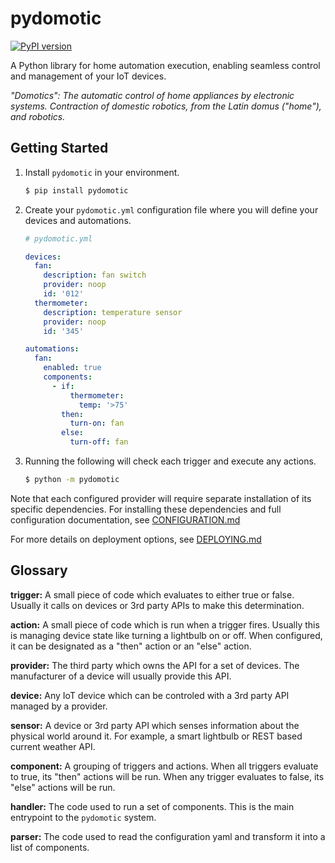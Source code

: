 # pydomotic

[![PyPI version](https://badge.fury.io/py/pydomotic.svg)](https://badge.fury.io/py/pydomotic)

A Python library for home automation execution, enabling seamless control and
management of your IoT devices.

_"Domotics": The automatic control of home appliances by electronic systems.
Contraction of domestic robotics, from the Latin domus ("home"), and robotics._

## Getting Started

1. Install `pydomotic` in your environment.

    ```bash
    $ pip install pydomotic
    ```

1. Create your `pydomotic.yml` configuration file where you will define your
devices and automations.

    ```yaml
    # pydomotic.yml

    devices:
      fan:
        description: fan switch
        provider: noop
        id: '012'
      thermometer:
        description: temperature sensor
        provider: noop
        id: '345'

    automations:
      fan:
        enabled: true
        components:
          - if:
              thermometer:
                temp: '>75'
            then:
              turn-on: fan
            else:
              turn-off: fan
    ```

1. Running the following will check each trigger and execute any actions.

    ```bash
    $ python -m pydomotic
    ```

Note that each configured provider will require separate installation of its specific dependencies. For installing these dependencies and full configuration documentation, see [CONFIGURATION.md](https://github.com/purple4reina/pydomotic/blob/main/docs/CONFIGURATION.md)

For more details on deployment options, see [DEPLOYING.md](https://github.com/purple4reina/pydomotic/blob/main/docs/DEPLOYING.md)

## Glossary

**trigger:** A small piece of code which evaluates to either true or false.
Usually it calls on devices or 3rd party APIs to make this determination.

**action:** A small piece of code which is run when a trigger fires. Usually
this is managing device state like turning a lightbulb on or off. When
configured, it can be designated as a "then" action or an "else" action.

**provider:** The third party which owns the API for a set of devices. The
manufacturer of a device will usually provide this API.

**device:** Any IoT device which can be controled with a 3rd party API managed
by a provider.

**sensor:** A device or 3rd party API which senses information about the
physical world around it. For example, a smart lightbulb or REST based current
weather API.

**component:** A grouping of triggers and actions. When all triggers evaluate
to true, its "then" actions will be run. When any trigger evaluates to false,
its "else" actions will be run.

**handler:** The code used to run a set of components. This is the main
entrypoint to the `pydomotic` system.

**parser:** The code used to read the configuration yaml and transform it into
a list of components.
